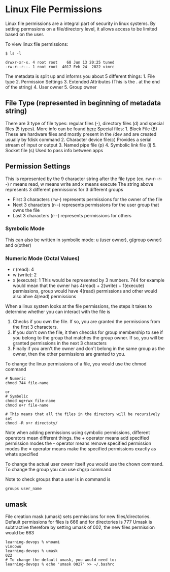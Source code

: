 # Linux File Permissions
Linux file permissions are a integral part of security in linux systems. By setting permssions on a file/directory level, it allows access to be limited based on the user.

To view linux file permissions:
````
$ ls -l

drwxr-xr-x. 4 root root    68 Jun 13 20:25 tuned
-rw-r--r--. 1 root root  4017 Feb 24  2022 vimrc

````
The metadata is split up and informs you about 5 different things:
    1. File type
    2. Permission Settings
    3. Extended Attributes (This is the . at the end of the string)
    4. User owner
    5. Group owner
## File Type (represented in beginning of metadata string)
There are 3 type of file types: regular files (-), directory files (d) and special files (5 types). More info can be found [here](https://www.bogotobogo.com/Linux/linux_File_Types.php)
    Special files:
    1. Block File (B)
        These are hardware files and mostly present in the /dev and are created usually by fdisk command
    2. Character device file(c)
        Provides a serial stream of input or output
    3. Named pipe file (p)
    4. Symbolic link file (l)
    5. Socket file (s)
        Used to pass info between apps
## Permission Settings 
This is represented by the 9 character string after the file type (ex. rw-r--r--)
r means read, w means write and x means execute
The string above represents 3 different permissions for 3 different groups
- First 3 characters (rw-) represents permissions for the owner of the file
- Next 3 characters (r--) represents permissions for the user group that owns the file
- Last 3 characters (r--) represents permissions for others
### Symbolic Mode
This can also be written in symbolic mode: u (user owner), g(group owner) and o(other)

### Numeric Mode (Octal Values)
- r (read): 4
- w (write): 2
- x (execute): 1
This would be represented by 3 numbers. 744 for example would mean that the owner has 4(read) + 2(write) + 1(execute) permissions, group would have 4(read) permissions and other would also ahve 4(read) permissions

When a linux system looks at the file permissions, the steps it takes to determine whether you can interact with the file is
1. Checks if you own the file. If so, you are granted the permissions from the first 3 characters.
2. If you don't own the file, it then checcks for group membership to see if you belong to the group that matches the group owner. If so, you will be granted permissions in the next 3 characters
3. Finally if you aren't the owner and don't belong in the same group as the owner, then the other permissions are granted to you.

To change the linux permissions of a file, you would use the chmod command
````
# Numeric 
chmod 744 file-name

or
# Symbolic
chmod ug+rwx file-name
chmod o+r file-name

# This means that all the files in the directory will be recursively set
chmod -R o+r directoty/

````
Note when adding permissions using symbolic permissions, different operators mean different things.
the + operator means add specified permission modes
the - operator means remove specified permission modes
the = operator means make the specified permissions exactly as whats specified 

To change the actual user owenr itself you would use the chown command.
To change the group you can use chgrp command

Note to check groups that a user is in command is 
````
groups user_name
````
## umask
File creation mask (umask) sets permissions for new files/directories.
Default permissions for files is 666 and for directories is 777
Umask is subtractive therefore by setting umask of 002, the new files permission would be 663
````
learning-devops % whoami
vincowu
learning-devops % umask
022
# To change the default umask, you would need to:
learning-devops % echo 'umask 0027' >> ~/.bashrc
````


